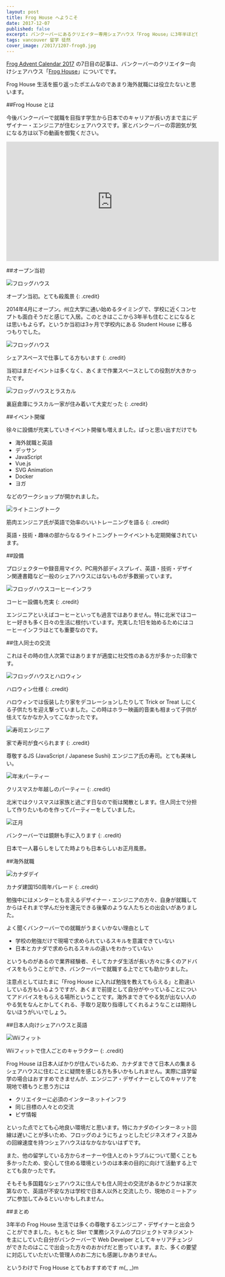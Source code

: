 ```yaml
---
layout: post
title: Frog House へようこそ
date: 2017-12-07
published: false
excerpt: バンクーバーにあるクリエイター専用シェアハウス「Frog House」に3年半ほど住んでいた話
tags: vancouver 留学 徒然
cover_image: /2017/1207-frog0.jpg
---
```


[Frog Advent Calendar 2017](https://adventar.org/calendars/2350) の7日目の記事は、バンクーバーのクリエイター向けシェアハウス「[Frog House](https://frogagent.com/local-support/froghouse/)」についてです。

Frog House 生活を振り返ったポエムなのであまり海外就職には役立たないと思います。

##Frog House とは

今後バンクーバーで就職を目指す学生から日本でのキャリアが長い方まで主にデザイナー・エンジニアが住むシェアハウスです。家とバンクーバーの雰囲気が気になる方は以下の動画を御覧ください。

<div class="videoWrapper">
  <iframe width="560" height="315" src="https://www.youtube.com/embed/7w0DU_58FV0" frameborder="0" allowfullscreen></iframe>
</div>

##オープン当初

![フロッグハウス](/images/2017/1207-frog1.jpg)

オープン当初。とても殺風景
{: .credit}

2014年4月にオープン。州立大学に通い始めるタイミングで、学校に近くコンセプトも面白そうだと感じて入居。このときはここから3年半も住むことになるとは思いもよらず。というか当初は3ヶ月で学校内にある Student House に移るつもりでした。

![フロッグハウス](/images/2017/1207-frog2.jpg)

シェアスペースで仕事してる方もいます
{: .credit}

当初はまだイベントは多くなく、あくまで作業スペースとしての役割が大きかったです。

![フロッグハウスとラスカル](/images/2017/1207-frog3.jpg)

裏庭倉庫にラスカル一家が住み着いて大変だった
{: .credit}

##イベント開催

徐々に設備が充実していきイベント開催も増えました。ぱっと思い出すだけでも

- 海外就職と英語
- デッサン
- JavaScript
- Vue.js
- SVG Animation
- Docker
- ヨガ

などのワークショップが開かれました。


![ライトニングトーク](/images/2017/1207-frog4.jpg)

筋肉エンジニア氏が英語で効率のいいトレーニングを語る
{: .credit}

英語・技術・趣味の部からなるライトニングトークイベントも定期開催されています。

##設備

プロジェクターや録音用マイク、PC用外部ディスプレイ、英語・技術・デザイン関連書籍など一般のシェアハウスにはないものが多数揃っています。

![フロッグハウスコーヒーインフラ](/images/2017/1207-frog5.jpg)

コーヒー設備も充実
{: .credit}

エンジニアといえばコーヒーといっても過言ではありません。特に北米ではコーヒー好きも多く日々の生活に根付いています。充実した1日を始めるためにはコーヒーインフラはとても重要なのです。

##住人同士の交流

これはその時の住人次第ではありますが適度に社交性のある方が多かった印象です。

![フロッグハウスとハロウィン](/images/2017/1207-frog6.jpg)

ハロウィン仕様
{: .credit}

ハロウィンでは仮装したり家をデコレーションしたりして Trick or Treat しにくる子供たちを迎え撃っていました。この時はホラー映画的音楽も相まって子供が怯えてなかなか入ってこなかったです。

![寿司エンジニア](/images/2017/1207-frog8.jpg)

家で寿司が食べられます
{: .credit}

尊敬するJS (JavaScript / Japanese Sushi) エンジニア氏の寿司。とても美味しい。

![年末パーティー](/images/2017/1207-frog0.jpg)

クリスマスか年越しのパーティー
{: .credit}

北米ではクリスマスは家族と過ごす日なので街は閑散とします。住人同士で分担して作りたいものを作ってパーティーをしていました。

![正月](/images/2017/1207-frog9.jpg)

バンクーバーでは鏡餅も手に入ります
{: .credit}

日本で一人暮らしをしてた時よりも日本らしいお正月風景。

##海外就職

![カナダデイ](/images/2017/1207-frog7.jpg)

カナダ建国150周年パレード
{: .credit}

勉強中にはメンターとも言えるデザイナー・エンジニアの方々、自身が就職してからはそれまで学んだ分を還元できる後輩のような人たちとの出会いがありました。

よく聞くバンクーバーでの就職がうまくいかない理由として

- 学校の勉強だけで現場で求められているスキルを意識できていない
- 日本とカナダで求められるスキルの違いをわかっていない

というものがあるので業界経験者、そしてカナダ生活が長い方々に多くのアドバイスをもらうことができ、バンクーバーで就職する上でとても助かりました。

注意点としてはたまに「Frog House に入れば勉強を教えてもらえる」と勘違いしている方もいるようですが、あくまで前提として自分がやっていることについてアドバイスをもらえる場所ということです。海外まできてやる気が出ない人のやる気をなんとかしてくれる、手取り足取り指導してくれるようなことは期待しないほうがいいでしょう。

##日本人向けシェアハウスと英語

![Wiiフィット](/images/2017/1207-frog10.jpg)

Wiiフィットで住人ごとのキャラクター
{: .credit}

Frog House は日本人ばかりが住んでいるため、カナダまできて日本人の集まるシェアハウスに住むことに疑問を感じる方も多いかもしれません。実際に語学留学の場合はおすすめできませんが、エンジニア・デザイナーとしてのキャリアを現地で積もうと思う方には

- クリエイターに必須のインターネットインフラ
- 同じ目標の人々との交流
- ビザ情報

といった点でとても心地良い環境だと思います。特にカナダのインターネット回線は遅いことが多いため、フロッグのようにちょっとしたビジネスオフィス並みの回線速度を持つシェアハウスはなかなかないはずです。

また、他の留学している方からオーナーや住人とのトラブルについて聞くことも多かったため、安心して住める環境というのは本来の目的に向けて活動する上でとても良かったです。

そもそも多国籍なシェアハウスに住んでも住人同士の交流があるかどうかは家次第なので、英語が不安な方は学校で日本人以外と交流したり、現地のミートアップに参加してみるといいかもしれません。

##まとめ

3年半の Frog House 生活では多くの尊敬するエンジニア・デザイナーと出会うことができました。もともと SIer で業務システムのプロジェクトマネジメントを主にしていた自分がバンクーバーで Web Develper としてキャリアチェンジができたのはここで出会った方々のおかげだと思っています。また、多くの要望に対応していただいた管理人のお二方にも感謝しかありません。

というわけで Frog House とてもおすすめです m(_ _)m
